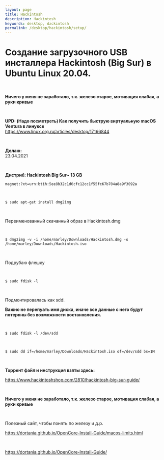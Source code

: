 ```yaml
---
layout: page
title: Hackintosh
description: Hackintosh
keywords: desktop, dackintosh
permalink: /desktop/hackintosh/setup/
---
```


# Создание загрузочного USB инсталлера Hackintosh (Big Sur) в Ubuntu Linux 20.04.

<br/>

**Ничего у меня не заработало, т.к. железо старое, мотивация слабая, а руки кривые**

<br/>

**UPD: (Надо посмотреть) Как получить быструю виртуальную macOS Ventura в линуксе**  
https://www.linux.org.ru/articles/desktop/17166844

<br/>

**Делаю:**  
23.04.2021

<br/>

**Дистриб: Hackintosh Big Sur~ 13 GB**

```
magnet:?xt=urn:btih:5ee8b32c1d6cfc12cc1f55fc67b704a8a9f3092a
```

<br/>

```
$ sudo apt-get install dmg2img
```

<br/>

Переименованный скачанный образ в Hackintosh.dmg

<br/>

```
$ dmg2img -v -i /home/marley/Downloads/Hackintosh.dmg -o /home/marley/Downloads/Hackintosh.iso
```

<br/>

Подрубаю флешку

<br/>

```
$ sudo fdisk -l
```

<br/>

Подмонтировалась как sdd.

**Важно не перепуать имя диска, иначе все данные с него будут потеряны без возможности востановления.**

<br/>

```
$ sudo fdisk -l /dev/sdd
```

<br/>

```
$ sudo dd if=/home/marley/Downloads/Hackintosh.iso of=/dev/sdd bs=1M
```

<br/>

**Торрент файл и инструкция взяты здесь:**

https://www.hackintoshshop.com/2810/hackintosh-big-sur-guide/

<br/>

**Ничего у меня не заработало, т.к. железо старое, мотивация слабая, а руки кривые**

<br/>

Полезный сайт, чтобы понять по железу и д.р.

https://dortania.github.io/OpenCore-Install-Guide/macos-limits.html

<br/>

https://dortania.github.io/OpenCore-Install-Guide/
